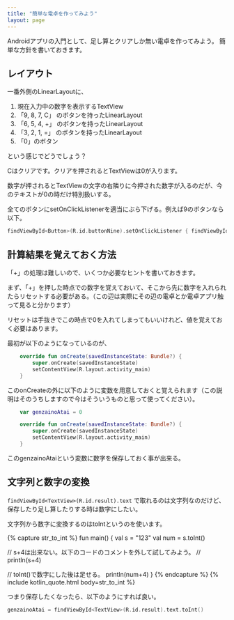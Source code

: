 ```yaml
---
title: "簡単な電卓を作ってみよう"
layout: page
---
```

Androidアプリの入門として、足し算とクリアしか無い電卓を作ってみよう。
簡単な方針を書いておきます。

## レイアウト

一番外側のLinearLayoutに、

1. 現在入力中の数字を表示するTextView
2. 「9, 8, 7, C」 のボタンを持ったLinearLayout
3. 「6, 5, 4, +」 のボタンを持ったLinearLayout
4. 「3, 2, 1, =」 のボタンを持ったLinearLayout
5. 「0」のボタン

という感じでどうでしょう？

Cはクリアです。クリアを押されるとTextViewは0が入ります。

数字が押されるとTextViewの文字の右隣りに今押された数字が入るのだが、今のテキストが0の時だけ特別扱いする。

全てのボタンにsetOnClickListenerを適当にぶら下げる。例えば9のボタンなら以下。

```kotlin
findViewById<Button>(R.id.buttonNine).setOnClickListener { findViewById<TextView>(R.id.result).text += "9" }
```

## 計算結果を覚えておく方法

「+」の処理は難しいので、いくつか必要なヒントを書いておきます。

まず、「+」を押した時点での数字を覚えておいて、そこから先に数字を入れられたらリセットする必要がある。（この辺は実際にその辺の電卓とか電卓アプリ触って見ると分かります）

リセットは手抜きでこの時点で0を入れてしまってもいいけれど、値を覚えておく必要はあります。

最初が以下のようになっているのが、

```kotlin
    override fun onCreate(savedInstanceState: Bundle?) {
        super.onCreate(savedInstanceState)
        setContentView(R.layout.activity_main)
    }
```

このonCreateの外に以下のように変数を用意しておくと覚えられます（この説明はそのうちしますので今はそういうものと思って使ってください）。

```kotlin
    var genzainoAtai = 0

    override fun onCreate(savedInstanceState: Bundle?) {
        super.onCreate(savedInstanceState)
        setContentView(R.layout.activity_main)
    }
```

このgenzainoAtaiという変数に数字を保存しておく事が出来る。

## 文字列と数字の変換

`findViewById<TextView>(R.id.result).text` で取れるのは文字列なのだけど、保存したり足し算したりする時は数字にしたい。

文字列から数字に変換するのはtoIntというのを使います。

{% capture str_to_int %}
fun main() {
  val s = "123"
  val num = s.toInt()

  // s+4は出来ない。以下のコードのコメントを外して試してみよう。
  // println(s+4)

  // toInt()で数字にした後は足せる。
  println(num+4)
}
{% endcapture %}
{% include kotlin_quote.html body=str_to_int %}

つまり保存したくなったら、以下のようにすれば良い。

```kotlin
genzainoAtai = findViewById<TextView>(R.id.result).text.toInt()
```
